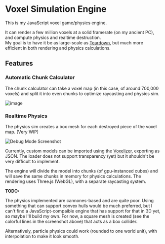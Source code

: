 # Voxel Simulation Engine
This is my JavaScript voxel game/physics engine.

It can render a few million voxels at a solid framerate (on my ancient PC), and compute physics and realtime destruction.<br>My goal is to have it be as large-scale as [Teardown](https://store.steampowered.com/app/1167630/Teardown/), but much more efficient in both rendering and physics calculations.

## Features
### Automatic Chunk Calculator
The chunk calculator can take a voxel map (in this case, of around 700,000 voxels) and split it into even chunks to optimize raycasting and physics sim.

![image](https://user-images.githubusercontent.com/66288732/189592329-0c6d080f-314a-48fa-928c-08e790abf4e3.png)

### Realtime Physics

The physics sim creates a box mesh for each destroyed piece of the voxel map. (Very WIP)

![Debug Mode Screenshot](https://user-images.githubusercontent.com/66288732/189521938-1b4f1a0a-ed2e-4046-86fa-b19eb5f5939a.png)

Currently, custom models can be imported using the [Voxelizer](https://drububu.com/miscellaneous/voxelizer/?out=avo_cubes), exporting as JSON.
The loader does not support transparency (yet) but it shouldn't be very difficult to implement.

The engine will divide the model into chunks (of gpu-instanced cubes) and will save the same chunks in memory for physics calculations. The rendering uses Three.js (WebGL), with a separate raycasting system.

**TODO:**

The physics implemented are cannones-based and are quite poor. Using something that can support convex hulls would be much preferred, but I can't find a JavaScript-compaible engine that has support for that in 3D yet, so maybe I'll build my own. For now, a square mesh is created (see the colorful lines in the screenshot above) that acts as a box collider.

Alternatively, particle physics could work (rounded to one world unit), with interpolation to make it look smooth.
